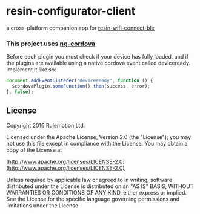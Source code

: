 # resin-configurator-client
a cross-platform companion app for [resin-wifi-connect-ble](https://github.com/resin-io-playground/wifi-connect-ble)


### This project uses [ng-cordova](http://ngcordova.com/docs/)

Before each plugin you must check if your device has fully loaded, and if the plugins are available using a native cordova event called deviceready. Implement it like so:

```javascript
document.addEventListener("deviceready", function () {
  $cordovaPlugin.someFunction().then(success, error);
}, false);
```
## License

Copyright 2016 Rulemotion Ltd.

Licensed under the Apache License, Version 2.0 (the "License");
you may not use this file except in compliance with the License.
You may obtain a copy of the License at

[http://www.apache.org/licenses/LICENSE-2.0](http://www.apache.org/licenses/LICENSE-2.0)

Unless required by applicable law or agreed to in writing, software
distributed under the License is distributed on an "AS IS" BASIS,
WITHOUT WARRANTIES OR CONDITIONS OF ANY KIND, either express or implied.
See the License for the specific language governing permissions and
limitations under the License.
